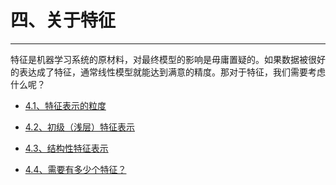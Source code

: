 # 四、关于特征

---

特征是机器学习系统的原材料，对最终模型的影响是毋庸置疑的。如果数据被很好的表达成了特征，通常线性模型就能达到满意的精度。那对于特征，我们需要考虑什么呢？


* [4.1、特征表示的粒度](/details/c4.1.md)
    
* [4.2、初级（浅层）特征表示](/details/c4.2.md)

* [4.3、结构性特征表示](/details/c4.3.md)

* [4.4、需要有多少个特征？](/details/c4.4.md)
